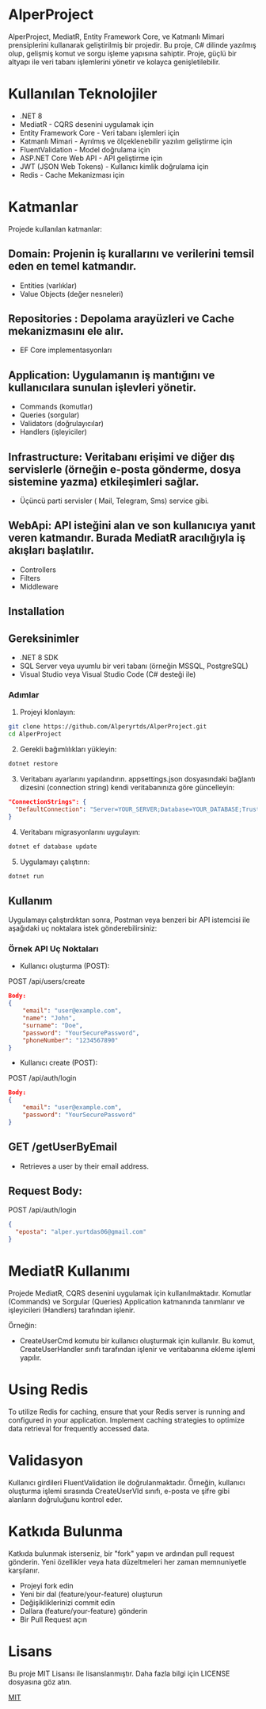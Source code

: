 # AlperProject

AlperProject, MediatR, Entity Framework Core, ve Katmanlı Mimari prensiplerini kullanarak geliştirilmiş bir projedir. Bu proje, C# dilinde yazılmış olup, gelişmiş komut ve sorgu işleme yapısına sahiptir. Proje, güçlü bir altyapı ile veri tabanı işlemlerini yönetir ve kolayca genişletilebilir.

# Kullanılan Teknolojiler
- .NET 8
- MediatR - CQRS desenini uygulamak için
- Entity Framework Core - Veri tabanı işlemleri için
- Katmanlı Mimari - Ayrılmış ve ölçeklenebilir yazılım geliştirme için
- FluentValidation - Model doğrulama için
- ASP.NET Core Web API - API geliştirme için
- JWT (JSON Web Tokens) - Kullanıcı kimlik doğrulama için
- Redis - Cache Mekanizması için

# Katmanlar

Projede kullanılan katmanlar:
## Domain: Projenin iş kurallarını ve verilerini temsil eden en temel katmandır.

- Entities (varlıklar)
- Value Objects (değer nesneleri)

## Repositories : Depolama arayüzleri ve Cache mekanizmasını ele alır.
- EF Core implementasyonları

## Application: Uygulamanın iş mantığını ve kullanıcılara sunulan işlevleri yönetir.

- Commands (komutlar)
- Queries (sorgular)
- Validators (doğrulayıcılar)
- Handlers (işleyiciler)

## Infrastructure: Veritabanı erişimi ve diğer dış servislerle (örneğin e-posta gönderme, dosya sistemine yazma) etkileşimleri sağlar.

- Üçüncü parti servisler ( Mail, Telegram, Sms) service gibi.

## WebApi: API isteğini alan ve son kullanıcıya yanıt veren katmandır. Burada MediatR aracılığıyla iş akışları başlatılır.

- Controllers
- Filters
- Middleware

## Installation
## Gereksinimler
- .NET 8 SDK
- SQL Server veya uyumlu bir veri tabanı (örneğin MSSQL, PostgreSQL)
- Visual Studio veya Visual Studio Code (C# desteği ile)

### Adımlar

1. Projeyi klonlayın:

```bash
git clone https://github.com/Alperyrtds/AlperProject.git
cd AlperProject
```
2. Gerekli bağımlılıkları yükleyin:

```bash
dotnet restore
```
3. Veritabanı ayarlarını yapılandırın. appsettings.json dosyasındaki bağlantı dizesini (connection string) kendi veritabanınıza göre güncelleyin:

```json
"ConnectionStrings": {
  "DefaultConnection": "Server=YOUR_SERVER;Database=YOUR_DATABASE;Trusted_Connection=True;TrustServerCertificate=True;"
}
```

4. Veritabanı migrasyonlarını uygulayın:
```bash
dotnet ef database update
```
5. Uygulamayı çalıştırın:
```bash
dotnet run
```

## Kullanım
Uygulamayı çalıştırdıktan sonra, Postman veya benzeri bir API istemcisi ile aşağıdaki uç noktalara istek gönderebilirsiniz:
### Örnek API Uç Noktaları
- Kullanıcı oluşturma (POST):

POST /api/users/create

```json
Body:
{
    "email": "user@example.com",
    "name": "John",
    "surname": "Doe",
    "password": "YourSecurePassword",
    "phoneNumber": "1234567890"
}
```

- Kullanıcı create (POST):

POST /api/auth/login
```json
Body:
{
    "email": "user@example.com",
    "password": "YourSecurePassword"
}
```
## GET /getUserByEmail
- Retrieves a user by their email address.
## Request Body:
POST /api/auth/login
```json
{
  "eposta": "alper.yurtdas06@gmail.com"
}
```

# MediatR Kullanımı

Projede MediatR, CQRS desenini uygulamak için kullanılmaktadır. Komutlar (Commands) ve Sorgular (Queries) Application katmanında tanımlanır ve işleyicileri (Handlers) tarafından işlenir.

Örneğin:
- CreateUserCmd komutu bir kullanıcı oluşturmak için kullanılır. Bu komut, CreateUserHandler sınıfı tarafından işlenir ve veritabanına ekleme işlemi yapılır.


# Using Redis
To utilize Redis for caching, ensure that your Redis server is running and configured in your application. Implement caching strategies to optimize data retrieval for frequently accessed data.

# Validasyon
Kullanıcı girdileri FluentValidation ile doğrulanmaktadır. Örneğin, kullanıcı oluşturma işlemi sırasında CreateUserVld sınıfı, e-posta ve şifre gibi alanların doğruluğunu kontrol eder.

# Katkıda Bulunma

Katkıda bulunmak isterseniz, bir "fork" yapın ve ardından pull request gönderin. Yeni özellikler veya hata düzeltmeleri her zaman memnuniyetle karşılanır.

- Projeyi fork edin
- Yeni bir dal (feature/your-feature) oluşturun
- Değişikliklerinizi commit edin
- Dallara (feature/your-feature) gönderin
- Bir Pull Request açın

# Lisans
Bu proje MIT Lisansı ile lisanslanmıştır. Daha fazla bilgi için LICENSE dosyasına göz atın.

[MIT](https://choosealicense.com/licenses/mit/)

